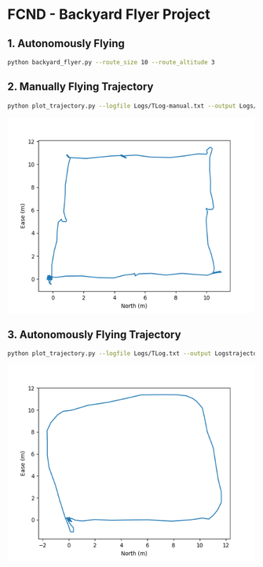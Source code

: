 # FCND - Backyard Flyer Project

## 1. Autonomously Flying

```bash
python backyard_flyer.py --route_size 10 --route_altitude 3
```


## 2. Manually Flying Trajectory

```bash
python plot_trajectory.py --logfile Logs/TLog-manual.txt --output Logs/trajectory_manually_flying.png
```
<div align='center'>
<img src = 'Logs/trajectory_manually_flying.png' height="400px">
</div>

## 3. Autonomously Flying Trajectory

```bash
python plot_trajectory.py --logfile Logs/TLog.txt --output Logstrajectory_autonomously_flying.png
```
<div align='center'>
<img src = 'Logs/trajectory_autonomously_flying.png' height="400px">
</div>